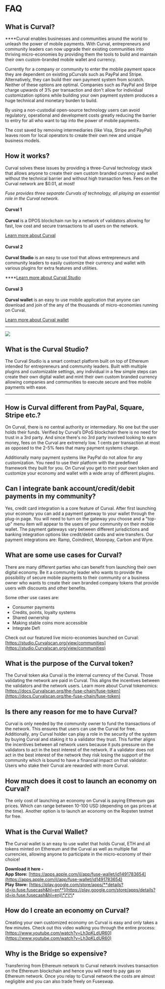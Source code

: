 # FAQ

## What is Curval?

\*\*\*\*Curval enables businesses and communities around the world to unleash the power of mobile payments. With Curval, entrepreneurs and community leaders can now upgrade their existing communities into thriving micro-economies by providing them the tools to build and maintain their own custom-branded mobile wallet and currency.

Currently for a company or community to enter the mobile payment space they are dependent on existing pCurvals such as PayPal and Stripe. Alternatively, they can build their own payment system from scratch. Neither of these options are optimal. Companies such as PayPal and Stripe charge upwards of 3% per transaction and don't allow for individual customization options while building your own payment system produces a huge technical and monetary burden to build.

By using a non-custodial open-source technology users can avoid regulatory, operational and development costs greatly reducing the barrier to entry for all who want to tap into the power of mobile payments.

The cost saved by removing intermediaries \(like Visa, Stripe and PayPal\) leaves room for local operators to create their own new and unique business models.

## How it works?

Curval solves these issues by providing a three-Curval technology stack that allows anyone to create their own custom branded currency and wallet without the technical barrier and without high transaction fees. Fees on the Curval network are $0.01, at most!

_Fuse provides three separate Curvals of technology, all playing an essential role in the Curval network._

#### **Curval 1**

**Curval** is a DPOS blockchain run by a network of validators allowing for fast, low cost and secure transactions to all users on the network.

[Learn more about Curval](https://docs.Curvalscan.org/become-a-validator/how-to-become-a-validator)

#### **Curval 2**

**Curval Studio** is an easy to use tool that allows entrepreneurs and community leaders to easily customize their currency and wallet with various plugins for extra features and utilities.

\*\*\*\*[Learn more about Curval Studio](https://docs.Curvalscan.org/the-fuse-studio/overview)

#### **Curval 3**

**Curval wallet** is an easy to use mobile application that anyone can download and join of the any of the thousands of micro-economies running on Curval.

[Learn more about Curval wallet](https://docs.Curvalscan.org/the-mobile-wallet/overview)

---

![](../.gitbook/assets/stack-faq.jpg)

## **What is the Curval Studio?**

The Curval Studio is a smart contract platform built on top of Ethereum intended for entrepreneurs and community leaders. Built with multiple plugins and customizable settings, any individual in a few simple steps can create their own digital wallet and mint their own custom branded currency allowing companies and communities to execute secure and free mobile payments with ease.

---

## **How is Curval different from PayPal, Square, Stripe etc.?**

On Curval, there is no central authority or intermediary. No one but the user holds their funds. Verified by Curval’s DPoS blockchain there is no need for trust in a 3rd party. And since there's no 3rd party involved looking to earn money, fees on the Curval are extremely low. 1 cents per transaction at most as opposed to the 2-5% fees that many payment systems charge.

Additionally many payment systems like PayPal do not allow for any customization. You need to use their platform with the predefined framework they built for you. On Curval you get to mint your own token and customize your economy and wallet with a wide array of different plugins.

## **Can I integrate bank account/credit/debit payments in my community?**

Yes, credit card integration is a core feature of Curval. After first launching your economy you can add a payment gateway to your wallet through the plug-in page. You will need to turn on the gateway you choose and a "top-up" menu item will appear to the users of your community on their mobile wallet. The payment gateways vary between different jurisdictions and banking integration options like credit/debit cards and wire transfers. Our payment integrations are: Ramp, Coindirect, Moonpay, Carbon and Wyre.

## **What are some use cases for Curval?**

There are many different parties who can benefit from launching their own digital economy. Be it a community leader who wants to provide the possibility of secure mobile payments to their community or a business owner who wants to create their own branded company tokens that provide users with discounts and other benefits.

Some other use cases are:

- Consumer payments
- Credits, points, loyalty systems
- Shared ownership
- Making stable coins more accessible
- Integrate Defi

Check out our featured live micro-economies launched on Curval: [https://studio.Curvalscan.org/view/communities](https://studio.Curvalscan.org/view/communities)

## **What is the purpose of the Curval token?**

The Curval token aka Curval is the internal currency of the Curval. Those validating the network are paid in Curval. This aligns the incentives between the validators and the network users. Learn more about Curval tokenomics: [https://docs.Curvalscan.org/the-fuse-chain/fuse-token](https://docs.Curvalscan.org/the-fuse-chain/fuse-token)

## **Is there any reason for me to have Curval?**

Curval is only needed by the community owner to fund the transactions of the network. This ensures that users can use the Curval for free. Additionally, any Curval holder can play a role in the security of the system by buying Curval and staking it to a validator they trust. This further aligns the incentives between all network users because it puts pressure on the validators to act in the best interest of the network. If a validator does not act in the best interest of the network they risk losing the support of the community which is bound to have a financial impact on that validator. Users who stake their Curval are rewarded with more Curval.

## **How much does it cost to launch an economy on Curval?**

The only cost of launching an economy on Curval is paying Ethereum gas prices. Which can range between 10-100 USD \(depending on gas prices at the time\). Another option is to launch an economy on the Ropsten testnet for free.

## **What is the Curval Wallet?**

**T**he Curval wallet is an easy to use wallet that holds Curval, ETH and all tokens minted on Ethereum and the Curval as well as multiple fiat currencies, allowing anyone to participate in the micro-economy of their choice!

**Download it here -  
App Store:** [https://apps.apple.com/il/app/fuse-wallet/id1491783654](https://apps.apple.com/il/app/fuse-wallet/id1491783654)  
**Play Store:** [https://play.google.com/store/apps/**details?id=io.fuse.fusecash&hl=en**](https://play.google.com/store/apps/details?id=io.fuse.fusecash&hl=en)\*\*\*\*

## **How do I create an economy on Curval?**

Creating your own customized economy on Curval is easy and only takes a few minutes. Check out this video walking you through the entire process: [https://www.youtube.com/watch?v=Lh3pKLdUR60](https://www.youtube.com/watch?v=Lh3pKLdUR60)

## Why is the Bridge so expensive?

Transferring from Ethereum network to Curval network involves transaction on the Ethereum blockchain and hence you will need to pay gas on Ethereum network. Once you relay to Curval network the costs are almost negligible and you can also trade freely on Fuseswap.
